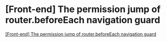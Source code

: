 # [Front-end] The permission jump of router.beforeEach navigation guard
[[Front-end] The permission jump of router.beforeEach navigation guard](https://aiwithcloud.com/2022/09/19/front_end_the_permission_jump_of_router-beforeeach_navigation_guard/)